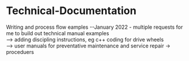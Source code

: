 # Technical-Documentation
Writing and process flow eamples
--January 2022 - multiple requests for me to build out technical manual examples  
--> adding discipling instructions, eg c++ coding for drive wheels  
--> user manuals for preventative maintenance and service repair
-> proceduers  
